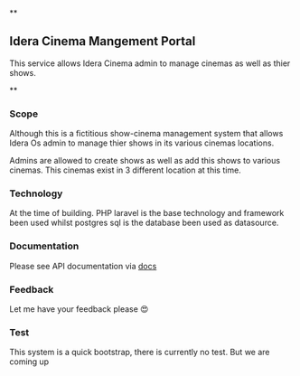 **

## Idera Cinema Mangement Portal

This service allows Idera Cinema admin to manage cinemas as well as thier shows.

**

### Scope

Although this is a fictitious show-cinema management system that allows Idera Os admin to manage thier shows in its various cinemas locations.

Admins are allowed to create shows as well as add this shows to various cinemas. This cinemas exist in 3 different location at this time.

### Technology
At the time of building. PHP laravel is the base technology and framework been used whilst postgres sql is the database been used as datasource.

### Documentation

Please see API documentation via [docs](api%20documentation)

###	Feedback
Let me have your feedback please 😍

### Test
This system is a quick bootstrap, there is currently no test. But we are coming up




